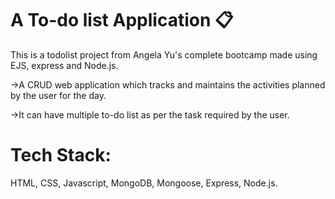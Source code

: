 # A To-do list Application 📋
This is a todolist project from Angela Yu's complete bootcamp made using EJS, express and Node.js. 

->A CRUD web application which tracks and  maintains the activities planned by the user for the day.

->It can have multiple to-do list as per the task required by the user. 

# Tech Stack:
HTML, CSS, Javascript, MongoDB, Mongoose, Express, Node.js. 


